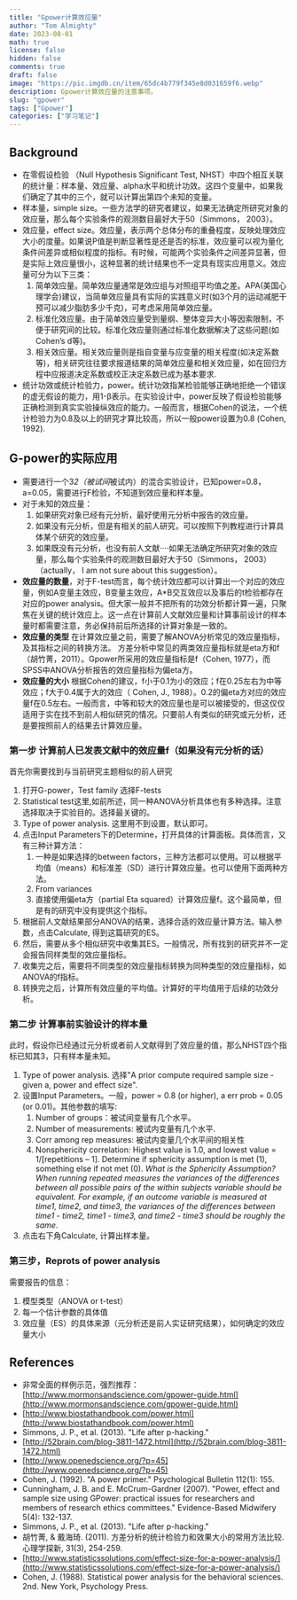 ```yaml
---
title: "Gpower计算效应量"
author: "Tom Almighty"
date: 2023-08-01
math: true
license: false
hidden: false
comments: true
draft: false
image: "https://pic.imgdb.cn/item/65dc4b779f345e8d031659f6.webp"
description: Gpower计算效应量的注意事项。
slug: "gpower"
tags: ["Gpower"]
categories: ["学习笔记"]
---
```

## **Background**

- 在零假设检验 （Null Hypothesis Significant Test,
NHST）中四个相互关联的统计量：样本量、效应量、alpha水平和统计功效。这四个变量中，如果我们确定了其中的三个，就可以计算出第四个未知的变量。
- 样本量，simple size。一些方法学的研究者建议，如果无法确定所研究对象的效应量，那么每个实验条件的观测数目最好大于50（Simmons， 2003）。
- 效应量，effect size。效应量，表示两个总体分布的重叠程度，反映处理效应大小的度量。如果说P值是判断显著性是还是否的标准，效应量可以视为量化条件间差异或相似程度的指标。有时候，可能两个实验条件之间差异显著，但是实际上效应量很小，这种显著的统计结果也不一定具有现实应用意义。效应量可分为以下三类：
    1. 简单效应量。简单效应量通常是效应组与对照组平均值之差。APA(美国心理学会)建议，当简单效应量具有实际的实践意义时(如3个月的运动减肥干预可以减少脂肪多少千克)，可考虑采用简单效应量。
    2. 标准化效应量。由于简单效应量受到量纲、整体变异大小等因索限制，不便于研究间的比较。标准化效应量则通过标准化数据解决了这些问题(如Cohen’s d等)。
    3. 相关效应量。相关效应量则是指自变量与应变量的相关程度(如决定系数等)，相关研究往往要求报道结果的简单效应量和相关效应量，如在回归方程中应报道决定系数或校正决定系数已成为基本要求.
- 统计功效或统计检验力，power。统计功效指某检验能够正确地拒绝一个错误的虚无假设的能力，用1-β表示。在实验设计中，power反映了假设检验能够正确检测到真实实验操纵效应的能力。一般而言，根据Cohen的说法，一个统计检验力为0.8及以上的研究才算比较高，所以一般power设置为0.8 (Cohen, 1992).

## **G-power的实际应用**

- 需要进行一个3*2（被试间*被试内）的混合实验设计，已知power=0.8，a=0.05，需要进行F检验，不知道到效应量和样本量。
- 对于未知的效应量：
    1. 如果研究对象已经有元分析，最好使用元分析中报告的效应量。
    2. 如果没有元分析，但是有相关的前人研究，可以按照下列教程进行计算具体某个研究的效应量。
    3. 如果既没有元分析，也没有前人文献····如果无法确定所研究对象的效应量，那么每个实验条件的观测数目最好大于50（Simmons， 2003）（actually， I am not sure about this suggestion）。
- **效应量的数量**，对于F-test而言，每个统计效应都可以计算出一个对应的效应量，例如A变量主效应，B变量主效应，A*B交互效应以及事后的t检验都存在对应的power analysis。但大家一般并不把所有的功效分析都计算一遍，只聚焦在关键的统计效应上。这一点在计算前人文献效应量和计算事前设计的样本量时都需要注意，务必保持前后所选择的计算对象是一致的。
- **效应量的类型** 在计算效应量之前，需要了解ANOVA分析常见的效应量指标，及其指标之间的转换方法。
方差分析中常见的两类效应量指标就是eta方和f （胡竹菁，2011）。Gpower所采用的效应量指标是f（Cohen, 1977），而SPSS中ANOVA分析报告的效应量指标为偏eta方。
- **效应量的大小** 根据Cohen的建议，f小于0.1为小的效应；f在0.25左右为中等效应；f大于0.4属于大的效应（ Cohen, J., 1988）。0.2的偏eta方对应的效应量f在0.5左右。一般而言，中等和较大的效应量也是可以被接受的，但这仅仅适用于实在找不到前人相似研究的情况。只要前人有类似的研究或元分析，还是要按照前人的结果去计算效应量。

### **第一步 计算前人已发表文献中的效应量f（如果没有元分析的话）**

首先你需要找到与当前研究主题相似的前人研究

1. 打开G-power，Test family 选择F-tests
2. Statistical test这里,如前所述，同一种ANOVA分析具体也有多种选择。注意选择取决于实验目的。选择最关键的。
3. Type of power analysis. 这里用不到设置，默认即可。
4. 点击Input Parameters下的Determine，打开具体的计算面板。具体而言，又有三种计算方法：
    1. 一种是如果选择的between factors，三种方法都可以使用。可以根据平均值（means）和标准差（SD）进行计算效应量。也可以使用下面两种方法。
    2. From variances
    3. 直接使用偏eta方（partial Eta squared）计算效应量f。这个最简单，但是有的研究中没有提供这个指标。
5. 根据前人文献结果部分ANOVA的结果，选择合适的效应量计算方法。输入参数，点击Calculate, 得到这篇研究的ES。
6. 然后，需要从多个相似研究中收集其ES。一般情况，所有找到的研究并不一定会报告同样类型的效应量指标。
7. 收集完之后，需要将不同类型的效应量指标转换为同种类型的效应量指标，如ANOVA的f指标。
8. 转换完之后，计算所有效应量的平均值。计算好的平均值用于后续的功效分析。

### **第二步 计算事前实验设计的样本量**

此时，假设你已经通过元分析或者前人文献得到了效应量的值，那么NHST四个指标已知其3，只有样本量未知。

1. Type of power analysis. 选择"A prior compute required sample size - given a, power and effect size".
2. 设置Input Parameters。一般，power = 0.8 (or higher), a err prob = 0.05 (or 0.01)。其他参数的填写:
    1. Number of groups：被试间变量有几个水平。
    2. Number of measurements: 被试内变量有几个水平.
    3. Corr among rep measures: 被试内变量几个水平间的相关性
    4. Nonsphericity correlation: Highest value is 1.0, and lowest value = 1/[repetitions – 1]. Determine if sphericity assumption is met (1), something else if not met (0). *What is the Sphericity Assumption? When running repeated measures the variances of the differences between all possible pairs of the within subjects variable should be equivalent. For example, if an outcome variable is measured at time1, time2, and time3, the variances of the differences between time1 - time2, time1 - time3, and time2 - time3 should be roughly the same.*
3. 点击右下角Calculate, 计算出样本量。

### **第三步，Reprots of power analysis**

需要报告的信息：

1. 模型类型（ANOVA or t-test）
2. 每一个估计参数的具体值
3. 效应量（ES）的具体来源（元分析还是前人实证研究结果），如何确定的效应量大小

## **References**

- 非常全面的样例示范，强烈推荐： [http://www.mormonsandscience.com/gpower-guide.html](http://www.mormonsandscience.com/gpower-guide.html)
- [http://www.biostathandbook.com/power.html](http://www.biostathandbook.com/power.html)
- Simmons, J. P., et al. (2013). "Life after p-hacking."
- [http://52brain.com/blog-3811-1472.html](http://52brain.com/blog-3811-1472.html)
- [http://www.openedscience.org/?p=45](http://www.openedscience.org/?p=45)
- Cohen, J. (1992). "A power primer." Psychological Bulletin 112(1): 155.
- Cunningham, J. B. and E. McCrum-Gardner (2007). "Power, effect and sample size using GPower: practical issues for researchers and members of research ethics committees." Evidence-Based Midwifery 5(4): 132-137.
- Simmons, J. P., et al. (2013). "Life after p-hacking."
- 胡竹菁, & 戴海琦. (2011). 方差分析的统计检验力和效果大小的常用方法比较. 心理学探新, 31(3), 254-259.
- [http://www.statisticssolutions.com/effect-size-for-a-power-analysis/](http://www.statisticssolutions.com/effect-size-for-a-power-analysis/)
- Cohen, J. (1988). Statistical power analysis for the behavioral sciences. 2nd. New York, Psychology Press.
